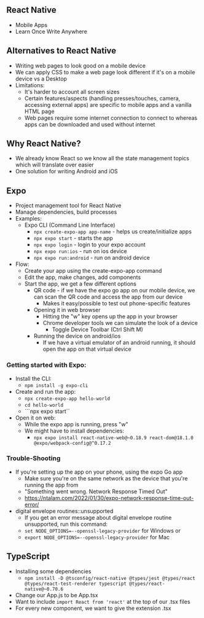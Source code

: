 ## React Native
- Mobile Apps
- Learn Once Write Anywhere

## Alternatives to React Native
- Writing web pages to look good on a mobile device
- We can apply CSS to make a web page look different if it's on a mobile device vs a Desktop
- Limitations:
    - It's harder to account all screen sizes
    - Certain features/aspects (handling presses/touches, camera, accessing external apps) are specific to mobile apps and a vanilla HTML page 
    - Web pages require some internet connection to connect to whereas apps can be downloaded and used without internet

## Why React Native?
- We already know React so we know all the state management topics which will translate over easier
- One solution for writing Android and iOS

## Expo
- Project management tool for React Native
- Manage dependencies, build processes
- Examples:
    - Expo CLI (Command Line Interface) 
        - ```npx create-expo-app app-name``` - helps us create/initialize apps
        - ```npx expo start``` - starts the app
        - ```npx expo login``` - login to your expo account
        - ```npx expo run:ios``` - run on ios device
        - ```npx expo run:android``` - run on android device
- Flow:
    - Create your app using the create-expo-app command
    - Edit the app, make changes, add components
    - Start the app, we get a few different options
        - QR code - if we have the expo go app on our mobile device, we can scan the QR code and access the app from our device
            - Makes it easy/possible to test out phone-specific features
        - Opening it in web browser
            - Hitting the "w" key opens up the app in your browser
            - Chrome developer tools we can simulate the look of a device
                - Toggle Device Toolbar (Ctrl Shift M)
        - Running the device on android/ios
            - If we have a virtual emulator of an android running, it should open the app on that virtual device

### Getting started with Expo:
- Install the CLI:
    - ```npm install -g expo-cli```
- Create and run the app:
    - ```npx create-expo-app hello-world```
    - ```cd hello-world```
    - ```npx expo start``
- Open it on web:
    - While the expo app is running, press "w"
    - We might have to install dependencies:
        - ```npx expo install react-native-web@~0.18.9 react-dom@18.1.0 @expo/webpack-config@^0.17.2```


### Trouble-Shooting
- If you're setting up the app on your phone, using the expo Go app
    - Make sure you're on the same network as the device that you're running the app from
    - "Something went wrong. Network Response Timed Out"
    - https://ntalam.com/2022/01/30/expo-network-response-time-out-error/
- digital envelope routines::unsupported
    - If you get an error message about digital envelope routine unsupported, run this command:
    - ```set NODE_OPTIONS=--openssl-legacy-provider``` for Windows or
    - ```export NODE_OPTIONS=--openssl-legacy-provider``` for Mac

## TypeScript
- Installing some dependencies 
    - ```npm install -D @tsconfig/react-native @types/jest @types/react @types/react-test-renderer typescript @types/react-native@~0.70.6```
- Change our App.js to be App.tsx
- Want to include `import React from 'react'` at the top of our .tsx files
- For every new component, we want to give the extension .tsx